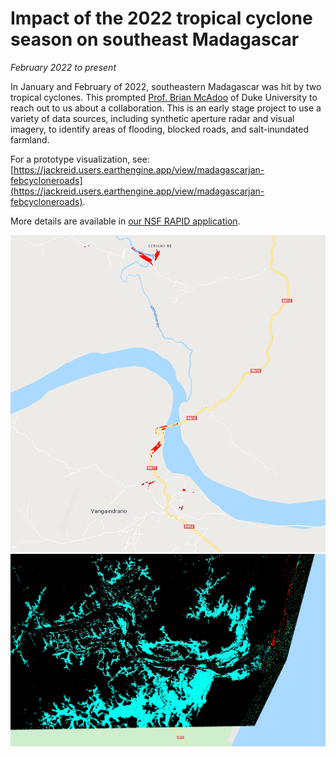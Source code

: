 # Impact of the 2022 tropical cyclone season on southeast Madagascar

*February 2022 to present*

In January and February of 2022, southeastern Madagascar was hit by two tropical cyclones. This prompted [Prof. Brian McAdoo](https://nicholas.duke.edu/people/faculty/mcadoo) of Duke University to reach out to us about a collaboration. This is an early stage project to use a variety of data sources, including synthetic aperture radar and visual imagery, to identify areas of flooding, blocked roads, and salt-inundated farmland.

For a prototype visualization, see: [https://jackreid.users.earthengine.app/view/madagascarjan-febcycloneroads](https://jackreid.users.earthengine.app/view/madagascarjan-febcycloneroads).

More details are available in [our NSF RAPID application](/docs/assets/madagascar_flooding/RAPID.pdf).

<img style="float: center;" width=800 src="/docs/assets/madagascar_flooding/roads.png">

<img style="float: center;" width=800 src="/docs/assets/madagascar_flooding/flooding.png">
